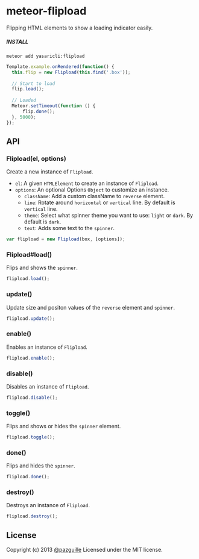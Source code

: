 # meteor-flipload
Flipping HTML elements to show a loading indicator easily.

##### INSTALL 
    meteor add yasaricli:flipload


```js
Template.example.onRendered(function() {
  this.flip = new Flipload(this.find('.box'));
  
  // Start to load
  flip.load();
  
  // Loaded
  Meteor.setTimeout(function () {
      flip.done();
  }, 5000);
});
```

## API

### Flipload(el, options)
Create a new instance of `Flipload`.
- `el`: A given `HTMLElement` to create an instance of `Flipload`.
- `options`: An optional Options `Object` to customize an instance.
    - `className`: Add a custom className to `reverse` element.
    - `line`: Rotate around `horizontal` or `vertical` line. By default is `vertical` line.
    - `theme`: Select what spinner theme you want to use: `light` or `dark`. By default is `dark`.
    - `text`: Adds some text to the `spinner`.

```js
var flipload = new Flipload(box, [options]);
```

### Flipload#load()
Flips and shows the `spinner`.

```js
flipload.load();
```

### update()
Update size and positon values of the `reverse` element and `spinner`.

```js
flipload.update();
```

### enable()
Enables an instance of `Flipload`.

```js
flipload.enable();
```

### disable()
Disables an instance of `Flipload`.

```js
flipload.disable();
```

### toggle()
Flips and shows or hides the `spinner` element.

```js
flipload.toggle();
```

### done()
Flips and hides the `spinner`.

```js
flipload.done();
```

### destroy()
Destroys an instance of `Flipload`.

```js
flipload.destroy();
```

## License
Copyright (c) 2013 [@pazguille](https://github.com/pazguille) Licensed under the MIT license.
